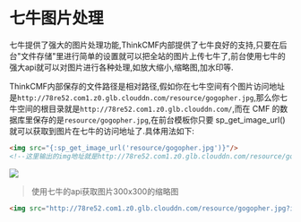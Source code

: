# 七牛图片处理

七牛提供了强大的图片处理功能,ThinkCMF内部提供了七牛良好的支持,只要在后台"文件存储"里进行简单的设置就可以把全站的图片上传七牛了,前台使用七牛的强大api就可以对图片进行各种处理,如放大缩小,缩略图,加水印等.

ThinkCMF内部保存的文件路径是相对路径,假如你在七牛空间有个图片访问地址是`http://78re52.com1.z0.glb.clouddn.com/resource/gogopher.jpg`,那么你七牛空间的根目录就是`http://78re52.com1.z0.glb.clouddn.com/`,而在 CMF 的数据库里保存的是`resource/gogopher.jpg`,在前台模板你只要 sp_get_image_url()就可以获取到图片在七牛的访问地址了.具体用法如下:

```html
<img src="{:sp_get_image_url('resource/gogopher.jpg')}"/>
<!--这里输出的img地址就是http://78re52.com1.z0.glb.clouddn.com/resource/gogopher.jpg-->
```
![](http://78re52.com1.z0.glb.clouddn.com/resource/gogopher.jpg)

> 使用七牛的api获取图片300x300的缩略图

```html
<img src="http://78re52.com1.z0.glb.clouddn.com/resource/gogopher.jpg?imageView2/1/w/300/h/300"

```